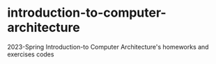 # introduction-to-computer-architecture

2023-Spring Introduction-to Computer Architecture's homeworks and exercises codes
